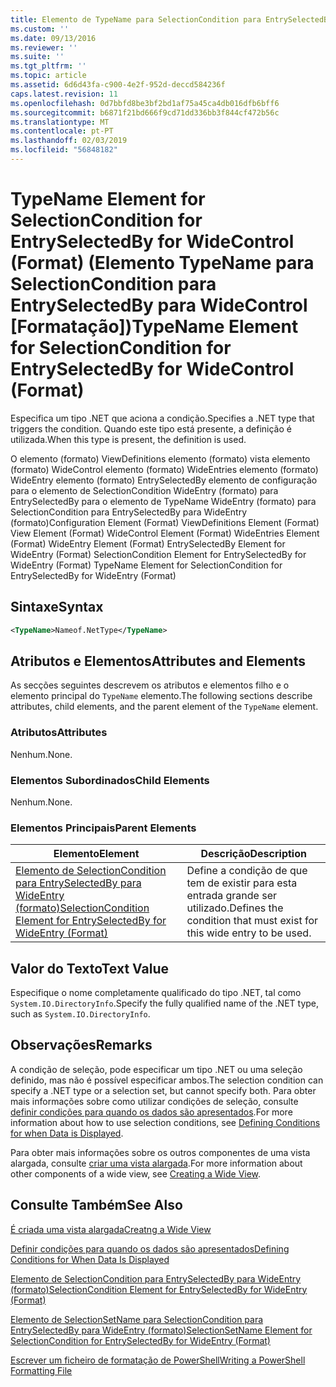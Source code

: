 ```yaml
---
title: Elemento de TypeName para SelectionCondition para EntrySelectedBy para WideControl (formato) | Documentos da Microsoft
ms.custom: ''
ms.date: 09/13/2016
ms.reviewer: ''
ms.suite: ''
ms.tgt_pltfrm: ''
ms.topic: article
ms.assetid: 6d6d43fa-c900-4e2f-952d-deccd584236f
caps.latest.revision: 11
ms.openlocfilehash: 0d7bbfd8be3bf2bd1af75a45ca4db016dfb6bff6
ms.sourcegitcommit: b6871f21bd666f9cd71dd336bb3f844cf472b56c
ms.translationtype: MT
ms.contentlocale: pt-PT
ms.lasthandoff: 02/03/2019
ms.locfileid: "56848182"
---
```

# <a name="typename-element-for-selectioncondition-for-entryselectedby-for-widecontrol-format"></a><span data-ttu-id="af3f4-102">TypeName Element for SelectionCondition for EntrySelectedBy for WideControl (Format) (Elemento TypeName para SelectionCondition para EntrySelectedBy para WideControl [Formatação])</span><span class="sxs-lookup"><span data-stu-id="af3f4-102">TypeName Element for SelectionCondition for EntrySelectedBy for WideControl (Format)</span></span>

<span data-ttu-id="af3f4-103">Especifica um tipo .NET que aciona a condição.</span><span class="sxs-lookup"><span data-stu-id="af3f4-103">Specifies a .NET type that triggers the condition.</span></span> <span data-ttu-id="af3f4-104">Quando este tipo está presente, a definição é utilizada.</span><span class="sxs-lookup"><span data-stu-id="af3f4-104">When this type is present, the definition is used.</span></span>

<span data-ttu-id="af3f4-105">O elemento (formato) ViewDefinitions elemento (formato) vista elemento (formato) WideControl elemento (formato) WideEntries elemento (formato) WideEntry elemento (formato) EntrySelectedBy elemento de configuração para o elemento de SelectionCondition WideEntry (formato) para EntrySelectedBy para o elemento de TypeName WideEntry (formato) para SelectionCondition para EntrySelectedBy para WideEntry (formato)</span><span class="sxs-lookup"><span data-stu-id="af3f4-105">Configuration Element (Format) ViewDefinitions Element (Format) View Element (Format) WideControl Element (Format) WideEntries Element (Format) WideEntry Element (Format) EntrySelectedBy Element for WideEntry (Format) SelectionCondition Element for EntrySelectedBy for WideEntry (Format) TypeName Element for SelectionCondition for EntrySelectedBy for WideEntry (Format)</span></span>

## <a name="syntax"></a><span data-ttu-id="af3f4-106">Sintaxe</span><span class="sxs-lookup"><span data-stu-id="af3f4-106">Syntax</span></span>

```xml
<TypeName>Nameof.NetType</TypeName>
```

## <a name="attributes-and-elements"></a><span data-ttu-id="af3f4-107">Atributos e Elementos</span><span class="sxs-lookup"><span data-stu-id="af3f4-107">Attributes and Elements</span></span>

<span data-ttu-id="af3f4-108">As secções seguintes descrevem os atributos e elementos filho e o elemento principal do `TypeName` elemento.</span><span class="sxs-lookup"><span data-stu-id="af3f4-108">The following sections describe attributes, child elements, and the parent element of the `TypeName` element.</span></span>

### <a name="attributes"></a><span data-ttu-id="af3f4-109">Atributos</span><span class="sxs-lookup"><span data-stu-id="af3f4-109">Attributes</span></span>

<span data-ttu-id="af3f4-110">Nenhum.</span><span class="sxs-lookup"><span data-stu-id="af3f4-110">None.</span></span>

### <a name="child-elements"></a><span data-ttu-id="af3f4-111">Elementos Subordinados</span><span class="sxs-lookup"><span data-stu-id="af3f4-111">Child Elements</span></span>

<span data-ttu-id="af3f4-112">Nenhum.</span><span class="sxs-lookup"><span data-stu-id="af3f4-112">None.</span></span>

### <a name="parent-elements"></a><span data-ttu-id="af3f4-113">Elementos Principais</span><span class="sxs-lookup"><span data-stu-id="af3f4-113">Parent Elements</span></span>

|<span data-ttu-id="af3f4-114">Elemento</span><span class="sxs-lookup"><span data-stu-id="af3f4-114">Element</span></span>|<span data-ttu-id="af3f4-115">Descrição</span><span class="sxs-lookup"><span data-stu-id="af3f4-115">Description</span></span>|
|-------------|-----------------|
|[<span data-ttu-id="af3f4-116">Elemento de SelectionCondition para EntrySelectedBy para WideEntry (formato)</span><span class="sxs-lookup"><span data-stu-id="af3f4-116">SelectionCondition Element for EntrySelectedBy for WideEntry (Format)</span></span>](./selectioncondition-element-for-entryselectedby-for-widecontrol-format.md)|<span data-ttu-id="af3f4-117">Define a condição de que tem de existir para esta entrada grande ser utilizado.</span><span class="sxs-lookup"><span data-stu-id="af3f4-117">Defines the condition that must exist for this wide entry to be used.</span></span>|

## <a name="text-value"></a><span data-ttu-id="af3f4-118">Valor do Texto</span><span class="sxs-lookup"><span data-stu-id="af3f4-118">Text Value</span></span>

<span data-ttu-id="af3f4-119">Especifique o nome completamente qualificado do tipo .NET, tal como `System.IO.DirectoryInfo`.</span><span class="sxs-lookup"><span data-stu-id="af3f4-119">Specify the fully qualified name of the .NET type, such as `System.IO.DirectoryInfo`.</span></span>

## <a name="remarks"></a><span data-ttu-id="af3f4-120">Observações</span><span class="sxs-lookup"><span data-stu-id="af3f4-120">Remarks</span></span>

<span data-ttu-id="af3f4-121">A condição de seleção, pode especificar um tipo .NET ou uma seleção definido, mas não é possível especificar ambos.</span><span class="sxs-lookup"><span data-stu-id="af3f4-121">The selection condition can specify a .NET type or a selection set, but cannot specify both.</span></span> <span data-ttu-id="af3f4-122">Para obter mais informações sobre como utilizar condições de seleção, consulte [definir condições para quando os dados são apresentados](./defining-conditions-for-displaying-data.md).</span><span class="sxs-lookup"><span data-stu-id="af3f4-122">For more information about how to use selection conditions, see [Defining Conditions for when Data is Displayed](./defining-conditions-for-displaying-data.md).</span></span>

<span data-ttu-id="af3f4-123">Para obter mais informações sobre os outros componentes de uma vista alargada, consulte [criar uma vista alargada](./creating-a-wide-view.md).</span><span class="sxs-lookup"><span data-stu-id="af3f4-123">For more information about other components of a wide view, see [Creating a Wide View](./creating-a-wide-view.md).</span></span>

## <a name="see-also"></a><span data-ttu-id="af3f4-124">Consulte Também</span><span class="sxs-lookup"><span data-stu-id="af3f4-124">See Also</span></span>

[<span data-ttu-id="af3f4-125">É criada uma vista alargada</span><span class="sxs-lookup"><span data-stu-id="af3f4-125">Creatng a Wide View</span></span>](./creating-a-wide-view.md)

[<span data-ttu-id="af3f4-126">Definir condições para quando os dados são apresentados</span><span class="sxs-lookup"><span data-stu-id="af3f4-126">Defining Conditions for When Data Is Displayed</span></span>](./defining-conditions-for-displaying-data.md)

[<span data-ttu-id="af3f4-127">Elemento de SelectionCondition para EntrySelectedBy para WideEntry (formato)</span><span class="sxs-lookup"><span data-stu-id="af3f4-127">SelectionCondition Element for EntrySelectedBy for WideEntry (Format)</span></span>](./selectioncondition-element-for-entryselectedby-for-widecontrol-format.md)

[<span data-ttu-id="af3f4-128">Elemento de SelectionSetName para SelectionCondition para EntrySelectedBy para WideEntry (formato)</span><span class="sxs-lookup"><span data-stu-id="af3f4-128">SelectionSetName Element for SelectionCondition for EntrySelectedBy for WideEntry (Format)</span></span>](./selectionsetname-element-for-selectioncondition-for-entryselectedby-for-wideentry-format.md)

[<span data-ttu-id="af3f4-129">Escrever um ficheiro de formatação de PowerShell</span><span class="sxs-lookup"><span data-stu-id="af3f4-129">Writing a PowerShell Formatting File</span></span>](./writing-a-powershell-formatting-file.md)
